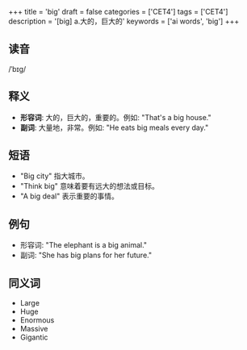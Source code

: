 +++
title = 'big'
draft = false
categories = ['CET4']
tags = ['CET4']
description = '[big] a.大的，巨大的'
keywords = ['ai words', 'big']
+++

## 读音
/ˈbɪɡ/

## 释义
- **形容词**: 大的，巨大的，重要的。例如: "That's a big house."
- **副词**: 大量地，非常。例如: "He eats big meals every day."

## 短语
- "Big city" 指大城市。
- "Think big" 意味着要有远大的想法或目标。
- "A big deal" 表示重要的事情。

## 例句
- 形容词: "The elephant is a big animal."
- 副词: "She has big plans for her future."

## 同义词
- Large
- Huge
- Enormous
- Massive
- Gigantic
